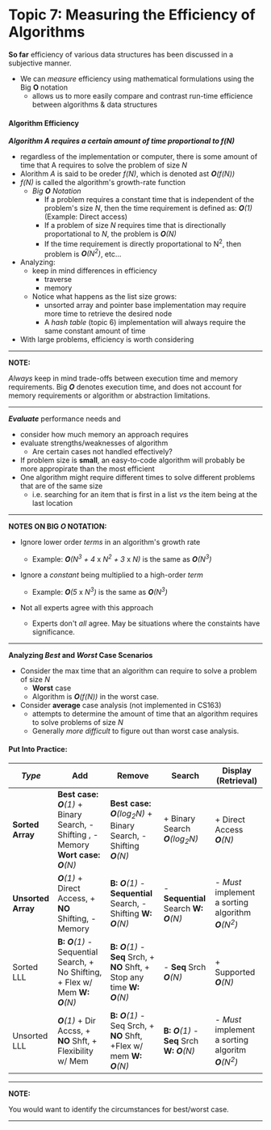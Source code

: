 
Topic 7: Measuring the Efficiency of Algorithms
===============================================

**So far** efficiency of various data structures has been discussed in a subjective manner.
+ We can *measure* efficiency using mathematical formulations using the Big **O** notation
  - allows us to more easily compare and contrast run-time efficience between algorithms & data structures


#### Algorithm Efficiency

***Algorithm A requires a certain amount of time proportional to f(N)***
+ regardless of the implementation or computer, there is some amount of time that A requires to solve the problem of size *N*
+ Alorithm *A* is said to be oreder *f(N)*, which is denoted ast ***O**(f(N))*
+ *f(N)* is called the algorithm's growth-rate function
  - *Big* ***O*** *Notation*
    * If a problem requires a constant time that is independent of the problem's size *N*, then the time requirement is defined as: ***O**(1)* (Example: Direct access)
    * If a problem of size *N* requires time that is directionally proportational to *N*, the problem is ***O**(N)*
    * If the time requirement is directly proportational to N<sup>2</sup>, then problem is ***O**(N<sup>2</sup>)*, etc...
+ Analyzing:
   - keep in mind differences in efficiency
     * traverse
     * memory
   - Notice what happens as the list size grows:
     * unsorted array and pointer base implementation may require more time to retrieve the desired node
     * A *hash table* (topic 6) implementation will always require the same constant amount of time
+ With large problems, efficiency is worth considering

___
**NOTE:**

*Always* keep in mind trade-offs between execution time and memory requirements. Big ***O*** denotes execution time, and does not account for memory requirements or algorithm or abstraction limitations.

___


***Evaluate*** performance needs and 
+ consider how much memory an approach requires
+ evaluate strengths/weaknesses of algorithm 
  - Are certain cases not handled effectively?
+ If problem size is **small**, an easy-to-code algorithm will probably be more appropirate than the most efficient
+ One algorithm  might require different times to solve different problems that are of the same size
  - i.e. searching for an item that is first in a list *vs* the item being at the last location


___
**NOTES ON BIG *O* NOTATION:**

+ Ignore lower order *terms* in an algorithm's growth rate
  - Example: ***O**(N<sup>3</sup> + 4* x *N<sup>2</sup> + 3* x *N)* is the same as ***O**(N<sup>3</sup>)*

+ Ignore a *constant* being multiplied to a high-order *term*
  - Example: ***O**(5* x *N<sup>3</sup>)* is the same as ***O**(N<sup>3</sup>)*
+ Not all experts agree with this approach
   - Experts don't *all* agree. May be situations where the constaints have significance.

___


**Analyzing *Best* and *Worst* Case Scenarios**   
+ Consider the max time that an algorithm can require to solve a problem of size *N* 
  - **Worst** case
  - Algorithm is ***O**(f(N))* in the worst case.
+ Consider **average** case analysis (not implemented in CS163)
  - attempts to determine the amount of time that an algorithm requires to solve problems of size *N*
  - Generally *more difficult* to figure out than worst case analysis.


#### Put Into Practice:


|    *Type*          |                         Add                       |                Remove               |        Search             |            Display (Retrieval)         |
|--------------------|---------------------------------------------------|-------------------------------------|---------------------------|----------------------------------------|
|  **Sorted Array**  | **Best case:** ***O**(1)* + Binary Search, - Shifting , - Memory **Wort case:** ***O**(N)* | **Best case:** ***O**(log<sub>2</sub>N)* + Binary Search, - Shifting ***O**(N)* | + Binary Search ***O**(log<sub>2</sub>N)* | + Direct Access  ***O**(N)*| 
| **Unsorted Array** | ***O**(1)* + Direct Access, + **NO** Shifting, - Memory   | **B:** ***O**(1)* - **Sequential** Search, - Shifting **W:** ***O**(N)* |  - **Sequential** Search **W:** ***O**(N)*  | - *Must* implement a sorting algorithm ***O**(N<sup>2</sup>)* |
|     Sorted LLL     | **B:** ***O**(1)* - Sequential Search, + No Shifting, + Flex w/ Mem **W:** ***O**(N)* | **B:** ***O**(1)* - **Seq** Srch, + **NO** Shft, + Stop any time **W:** ***O**(N)* | - **Seq** Srch ***O**(N)* |               + Supported ***O**(N)* |
|    Unsorted LLL    | ***O**(1)* + Dir Accss, + **NO** Shft, + Flexibility w/ Mem  | **B:** ***O**(1)*   - Seq Srch, + **NO** Shft, +Flex w/ mem  **W:** ***O**(N)* | **B:** ***O**(1)* - **Seq** Srch **W:** ***O**(N)* |	- *Must* implement a sorting algoritm ***O**(N<sup>2</sup>)*  |


___
**NOTE:**

You would want to identify the circumstances for best/worst case.

___


